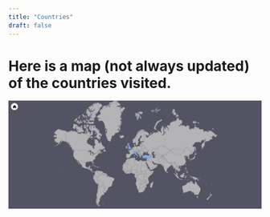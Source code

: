 ```yaml
---
title: "Countries"
draft: false
---
```


# Here is a map (not always updated) of the countries visited.

![Countries](/images/amCharts.jpg)

